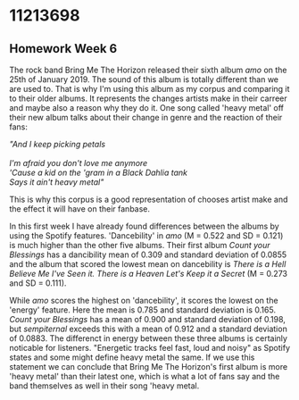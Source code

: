 # 11213698

## Homework Week 6

The rock band Bring Me The Horizon released their sixth album *amo* on the 25th of January 2019. The sound of this album is totally different than we are used to. That is why I'm using this album as my corpus and comparing it to their older albums. It represents the changes artists make in their carreer and maybe also a reason why they do it. One song called 'heavy metal' off their new album talks about their change in genre and the reaction of their fans:

*"And I keep picking petals<br/>  
I'm afraid you don't love me anymore  
'Cause a kid on the 'gram in a Black Dahlia tank  
Says it ain't heavy metal"*

This is why this corpus is a good representation of chooses artist make and the effect it will have on their fanbase. 

In this first week I have already found differences between the albums by using the Spotify features. 'Dancebility' in *amo* (M = 0.522 and SD = 0.121) is much higher than the other five albums. Their first album *Count your Blessings* has a dancibility mean of 0.309 and standard deviation of 0.0855 and the album that scored the lowest mean on dancebility is *There is a Hell Believe Me I've Seen it. There is a Heaven Let's Keep it a Secret* (M = 0.273 and SD = 0.111). 

While *amo* scores the highest on 'dancebility', it scores the lowest on the 'energy' feature. Here the mean is 0.785 and standard deviation is 0.165. *Count your Blessings* has a mean of 0.900 and standard deviation of 0.198, but *sempiternal* exceeds this with a mean of 0.912 and a standard deviation of 0.0883. The differenct in energy between these three albums is certainly noticable for listeners. "Energetic tracks feel fast, loud and noisy" as Spotify states and some might define heavy metal the same. If we use this statement we can conclude that Bring Me The Horizon's first album is more 'heavy metal' than their latest one, which is what a lot of fans say and the band themselves as well in their song 'heavy metal. 

